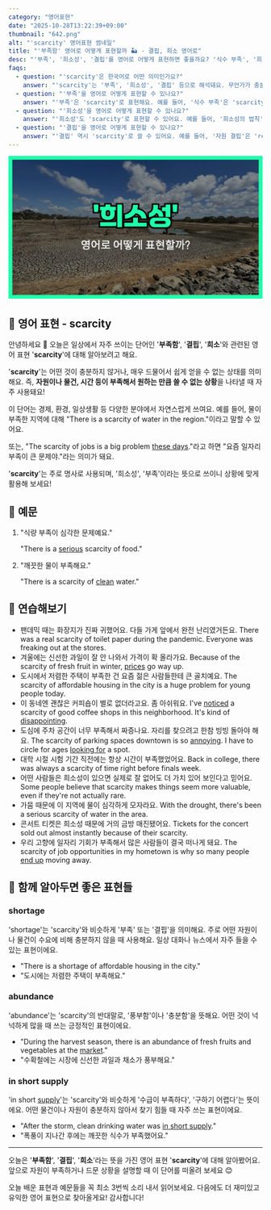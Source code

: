 ```yaml
---
category: "영어표현"
date: "2025-10-28T13:22:39+09:00"
thumbnail: "642.png"
alt: "'scarcity' 영어표현 썸네일"
title: "'부족함' 영어로 어떻게 표현할까 🏜️ - 결핍, 희소 영어로"
desc: "'부족', '희소성', '결핍'를 영어로 어떻게 표현하면 좋을까요? '식수 부족', '희소성의 법칙', '자원 결핍' 등을 영어로 표현하는 법을 배워봅시다. 다양한 예문을 통해서 연습하고 본인의 표현으로 만들어 보세요."
faqs: 
  - question: "'scarcity'은 한국어로 어떤 의미인가요?"
    answer: "'scarcity'는 '부족', '희소성', '결핍' 등으로 해석돼요. 무언가가 충분하지 않거나 드물어서 귀한 상태를 말해요."
  - question: "'부족'을 영어로 어떻게 표현할 수 있나요?"
    answer: "'부족'은 'scarcity'로 표현해요. 예를 들어, '식수 부족'은 'scarcity of drinking water'라고 해요."
  - question: "'희소성'을 영어로 어떻게 표현할 수 있나요?"
    answer: "'희소성'도 'scarcity'로 표현할 수 있어요. 예를 들어, '희소성의 법칙'은 'the law of scarcity'라고 해요."
  - question: "'결핍'을 영어로 어떻게 표현할 수 있나요?"
    answer: "'결핍' 역시 'scarcity'로 쓸 수 있어요. 예를 들어, '자원 결핍'은 'resource scarcity'라고 해요."
---
```


!['scarcity' 영어표현](./642.png)

## 🌟 영어 표현 - scarcity

안녕하세요 👋 오늘은 일상에서 자주 쓰이는 단어인 '**부족함**', '**결핍**', '**희소**'와 관련된 영어 표현 '**scarcity**'에 대해 알아보려고 해요.

'**scarcity**'는 어떤 것이 충분하지 않거나, 매우 드물어서 쉽게 얻을 수 없는 상태를 의미해요. 즉, **자원이나 물건, 시간 등이 부족해서 원하는 만큼 쓸 수 없는 상황**을 나타낼 때 자주 사용돼요!

이 단어는 경제, 환경, 일상생활 등 다양한 분야에서 자연스럽게 쓰여요. 예를 들어, 물이 부족한 지역에 대해 "There is a scarcity of water in the region."이라고 말할 수 있어요.

또는, "The scarcity of jobs is a big problem [these days](/blog/in-english/417.these-days/)."라고 하면 "요즘 일자리 부족이 큰 문제야."라는 의미가 돼요.

'**scarcity**'는 주로 명사로 사용되며, '희소성', '부족'이라는 뜻으로 쓰이니 상황에 맞게 활용해 보세요!

## 📖 예문

1. "식량 부족이 심각한 문제예요."

   "There is a [serious](/blog/in-english/146.serious/) scarcity of food."

2. "깨끗한 물이 부족해요."

   "There is a scarcity of [clean](/blog/in-english/523.clean/) water."



## 💬 연습해보기

<ul data-interactive-list>

  <li data-interactive-item>
    <span data-toggler>팬데믹 때는 화장지가 진짜 귀했어요. 다들 가게 앞에서 완전 난리였거든요.</span>
    <span data-answer>There was a real scarcity of toilet paper during the pandemic. Everyone was freaking out at the stores.</span>
  </li>

  <li data-interactive-item>
    <span data-toggler>겨울에는 신선한 과일이 잘 안 나와서 가격이 확 올라가요.</span>
    <span data-answer>Because of the scarcity of fresh fruit in winter, <a href="/blog/in-english/640.price/">prices</a> go way up.</span>
  </li>

  <li data-interactive-item>
    <span data-toggler>도시에서 저렴한 주택이 부족한 건 요즘 젊은 사람들한테 큰 골치예요.</span>
    <span data-answer>The scarcity of affordable housing in the city is a huge problem for young people today.</span>
  </li>

  <li data-interactive-item>
    <span data-toggler>이 동네엔 괜찮은 커피숍이 별로 없더라고요. 좀 아쉬워요.</span>
    <span data-answer>I've <a href="/blog/in-english/061.notice/">noticed</a> a scarcity of good coffee shops in this neighborhood. It's kind of <a href="/blog/in-english/302.disappoint/">disappointing</a>.</span>
  </li>

  <li data-interactive-item>
    <span data-toggler>도심에 주차 공간이 너무 부족해서 짜증나요. 자리를 찾으려고 한참 빙빙 돌아야 해요.</span>
    <span data-answer>The scarcity of parking spaces downtown is so <a href="/blog/in-english/364.annoying/">annoying</a>. I have to circle for ages <a href="/blog/in-english/173.look-for/">looking for</a> a spot.</span>
  </li>

  <li data-interactive-item>
    <span data-toggler>대학 시절 시험 기간 직전에는 항상 시간이 부족했었어요.</span>
    <span data-answer>Back in college, there was always a scarcity of time right before finals week.</span>
  </li>

  <li data-interactive-item>
    <span data-toggler>어떤 사람들은 희소성이 있으면 실제로 잘 없어도 더 가치 있어 보인다고 믿어요.</span>
    <span data-answer>Some people believe that scarcity makes things seem more valuable, even if they're not actually rare.</span>
  </li>

  <li data-interactive-item>
    <span data-toggler>가뭄 때문에 이 지역에 물이 심각하게 모자라요.</span>
    <span data-answer>With the drought, there's been a serious scarcity of water in the area.</span>
  </li>

  <li data-interactive-item>
    <span data-toggler>콘서트 티켓은 희소성 때문에 거의 금방 매진됐어요.</span>
    <span data-answer>Tickets for the concert sold out almost instantly because of their scarcity.</span>
  </li>

  <li data-interactive-item>
    <span data-toggler>우리 고향에 일자리 기회가 부족해서 많은 사람들이 결국 떠나게 돼요.</span>
    <span data-answer>The scarcity of job opportunities in my hometown is why so many people <a href="/blog/vocab-1/039.end-up/">end up</a> moving away.</span>
  </li>

</ul>

## 🤝 함께 알아두면 좋은 표현들

### shortage

'shortage'는 'scarcity'와 비슷하게 '부족' 또는 '결핍'을 의미해요. 주로 어떤 자원이나 물건이 수요에 비해 충분하지 않을 때 사용해요. 일상 대화나 뉴스에서 자주 들을 수 있는 표현이에요.

- "There is a shortage of affordable housing in the city."
- "도시에는 저렴한 주택이 부족해요."

### abundance

'abundance'는 'scarcity'의 반대말로, '풍부함'이나 '충분함'을 뜻해요. 어떤 것이 넉넉하게 많을 때 쓰는 긍정적인 표현이에요.

- "During the harvest season, there is an abundance of fresh fruits and vegetables at the [market](/blog/in-english/641.market/)."
- "수확철에는 시장에 신선한 과일과 채소가 풍부해요."

### in short supply

'in short [supply](/blog/in-english/638.supply/)'는 'scarcity'와 비슷하게 '수급이 부족하다', '구하기 어렵다'는 뜻이에요. 어떤 물건이나 자원이 충분하지 않아서 찾기 힘들 때 자주 쓰는 표현이에요.

- "After the storm, clean drinking water was [in short supply](/blog/in-english/107.in-short-supply/)."
- "폭풍이 지나간 후에는 깨끗한 식수가 부족했어요."

---

오늘은 '**부족함**', '**결핍**', '**희소**'라는 뜻을 가진 영어 표현 '**scarcity**'에 대해 알아봤어요. 앞으로 자원이 부족하거나 드문 상황을 설명할 때 이 단어를 떠올려 보세요 😊

오늘 배운 표현과 예문들을 꼭 최소 3번씩 소리 내서 읽어보세요. 다음에도 더 재미있고 유익한 영어 표현으로 찾아올게요! 감사합니다!

